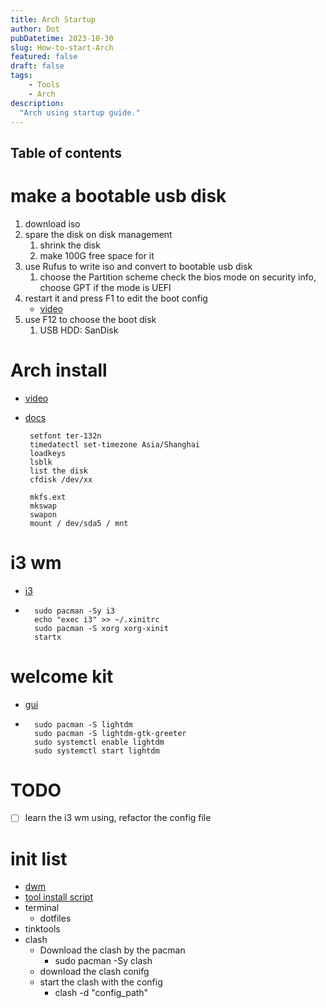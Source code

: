 ```yaml
---
title: Arch Startup
author: Dot
pubDatetime: 2023-10-30
slug: How-to-start-Arch
featured: false
draft: false
tags:
    - Tools
    - Arch
description:
  "Arch using startup guide."
---
```

## Table of contents
# make a bootable usb disk

1. download iso
2. spare the disk on disk management
   1. shrink the disk
   2. make 100G free space for it
3. use Rufus to write iso and convert to bootable usb disk
   1. choose the Partition scheme
        check the bios mode on security info, choose GPT if the mode is UEFI
4. restart it and press F1 to edit the boot config
    - [video](https://www.youtube.com/watch?v=jw_ZNgEn874)
5. use F12 to choose the boot disk
   1. USB HDD: SanDisk


# Arch install
 - [video](https://www.youtube.com/watch?v=d5rquFPwh-Y)
 - [docs](https://gist.github.com/fjpalacios/441f2f6d27f25ee238b9bfcb068865db)

        setfont ter-132n
        timedatectl set-timezone Asia/Shanghai
        loadkeys 
        lsblk 
        list the disk
        cfdisk /dev/xx

        mkfs.ext
        mkswap
        swapon 
        mount / dev/sda5 / mnt

# i3 wm
- [i3](https://linuxopsys.com/topics/install-i3-window-manager-linux)
- 
        sudo pacman -Sy i3
        echo "exec i3" >> ~/.xinitrc
        sudo pacman -S xorg xorg-xinit
        startx

# welcome kit
- [gui](https://www.addictivetips.com/ubuntu-linux-tips/set-up-lightdm-on-arch-linux/)
- 
        sudo pacman -S lightdm
        sudo pacman -S lightdm-gtk-greeter
        sudo systemctl enable lightdm
        sudo systemctl start lightdm

# TODO
- [ ] learn the i3 wm using, refactor the config file
# init list

- [dwm](https://www.youtube.com/playlist?list=PL-p5XmQHB_JSrWHdm-Fb5khZpw2JXLImj)
- [tool install script](https://larbs.xyz/)
- terminal
    - dotfiles
- tinktools
- clash
  - Download the clash by the pacman
    - sudo pacman -Sy clash
  - download the clash conifg
  - start the clash with the config
    - clash -d "config_path"
